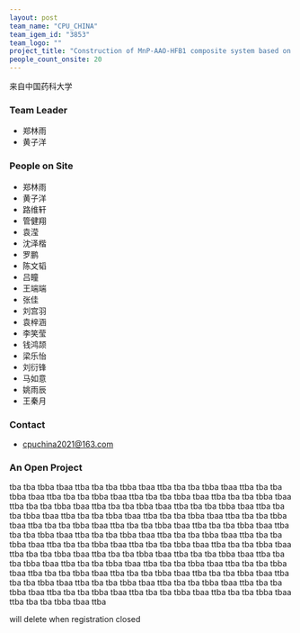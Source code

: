 ```yaml
---
layout: post
team_name: "CPU_CHINA"
team_igem_id: "3853"
team_logo: ""
project_title: "Construction of MnP-AAO-HFB1 composite system based on CRISPR/dCas9 programmable assembly technology for the oxidation of polyethylene plastic"
people_count_onsite: 20
---
```



来自中国药科大学

### Team Leader
* 郑林雨
* 黄子洋

### People on Site
* 郑林雨
* 黄子洋
* 路维轩
* 管健翔
* 袁滢
* 沈泽楷
* 罗鹏
* 陈文韬
* 吕瞳
* 王端端
* 张佳
* 刘宫羽
* 袁梓涵
* 李笑莹
* 钱鸿颉
* 梁乐怡
* 刘衍锋
* 马如意
* 姚雨辰
* 王秦月

### Contact
* cpuchina2021@163.com

### An Open Project

tba tba tbba tbaa ttba tba tba tbba tbaa ttba tba tba tbba tbaa ttba tba tba tbba tbaa ttba tba tba tbba tbaa ttba tba tba tbba tbaa ttba tba tba tbba tbaa ttba tba tba tbba tbaa ttba tba tba tbba tbaa ttba tba tba tbba tbaa ttba tba tba tbba tbaa ttba tba tba tbba tbaa ttba tba tba tbba tbaa ttba tba tba tbba tbaa ttba tba tba tbba tbaa ttba tba tba tbba tbaa ttba tba tba tbba tbaa ttba tba tba tbba tbaa ttba tba tba tbba tbaa ttba tba tba tbba tbaa ttba tba tba tbba tbaa ttba tba tba tbba tbaa ttba tba tba tbba tbaa ttba tba tba tbba tbaa ttba tba tba tbba tbaa ttba tba tba tbba tbaa ttba tba tba tbba tbaa ttba tba tba tbba tbaa ttba tba tba tbba tbaa ttba tba tba tbba tbaa ttba tba tba tbba tbaa ttba tba tba tbba tbaa ttba tba tba tbba tbaa ttba tba tba tbba tbaa ttba tba tba tbba tbaa ttba tba tba tbba tbaa ttba tba tba tbba tbaa ttba tba tba tbba tbaa ttba tba tba tbba tbaa ttba tba tba tbba tbaa ttba tba tba tbba tbaa ttba tba tba tbba tbaa ttba 

will delete when registration closed
